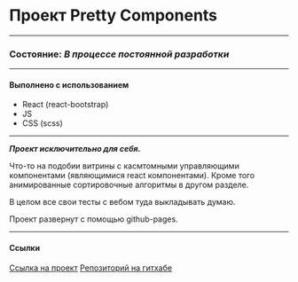 # Проект Pretty Components

---

### Состояние: _В процессе постоянной разработки_

---

#### Выполнено с использованием

- React (react-bootstrap)
- JS
- CSS (scss)

---

**_Проект исключительно для себя._**

Что-то на подобии витрины с касмтомными управляющими компонентами (являющимися react компонентами).
Кроме того анимированные сортировочные алгоритмы в другом разделе.

В целом все свои тесты с вебом туда выкладывать думаю.

Проект развернут с помощью github-pages.

---

#### Ссылки

[Ссылка на проект](https://ligoud.github.io/PrettyComponents/)
[Репозиторий на гитхабе](https://github.com/Ligoud/PrettyComponents)
